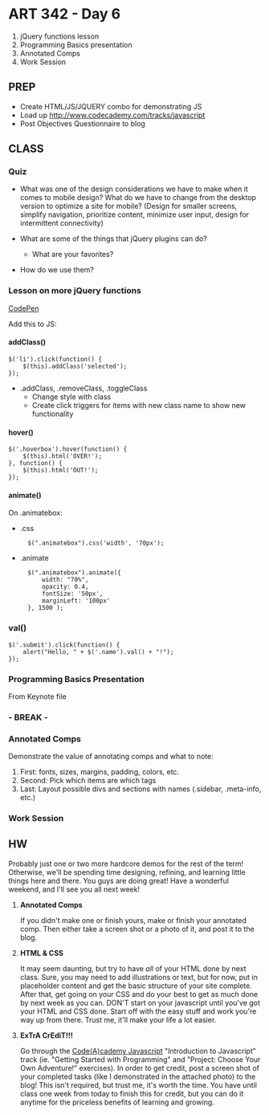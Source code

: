 ART 342 - Day 6
=======================================

1. jQuery functions lesson
2. Programming Basics presentation
4. Annotated Comps
5. Work Session


PREP
---------------------------------------
- Create HTML/JS/JQUERY combo for demonstrating JS
- Load up http://www.codecademy.com/tracks/javascript
- Post Objectives Questionnaire to blog


CLASS
---------------------------------------
### Quiz

- What was one of the design considerations we have to make when it comes to mobile design? What do we have to change from the desktop version to optimize a site for mobile? (Design for smaller screens, simplify navigation, prioritize content, minimize user input, design for intermittent connectivity)

- What are some of the things that jQuery plugins can do?
	- What are your favorites?
- How do we use them?




### Lesson on more jQuery functions

[CodePen](http://codepen.io/thomhines/pen/BJytq)

Add this to JS:

#### addClass()

	$('li').click(function() {
		$(this).addClass('selected');
	});

- .addClass, .removeClass, .toggleClass
	- Change style with class
	- Create click triggers for items with new class name to show new functionality

#### hover()

	$('.hoverbox').hover(function() {
		$(this).html('OVER!');
	}, function() {
		$(this).html('OUT!');
	});

#### animate()
On .animatebox:

- .css

		$(".animatebox").css('width', '70px');

- .animate

		$(".animatebox").animate({
	    	width: "70%",
			opacity: 0.4,
			fontSize: '50px',
			marginLeft: '100px'
		}, 1500 );

### val()
 
	$('.submit').click(function() {
		alert("Hello, " + $('.name').val() + "!");
	});


### Programming Basics Presentation
From Keynote file


### - BREAK -



	
	
### Annotated Comps
Demonstrate the value of annotating comps and what to note: 

1. First: fonts, sizes, margins, padding, colors, etc.
2. Second: Pick which items are which tags
3. Last: Layout possible divs and sections with names (.sidebar, .meta-info, etc.)


### Work Session





HW
---------------------------------------
Probably just one or two more hardcore demos for the rest of the term! Otherwise, we'll be spending time designing, refining, and learning little things here and there. You guys are doing great! Have a wonderful weekend, and I'll see you all next week!

1. **Annotated Comps**

	If you didn't make one or finish yours, make or finish your annotated comp. Then either take a screen shot or a photo of it, and post it to the blog.


2. **HTML & CSS**

	It may seem daunting, but try to have *all* of your HTML done by next class. Sure, you may need to add illustrations or text, but for now, put in placeholder content and get the basic structure of your site complete. After that, get going on your CSS and do your best to get as much done by next week as you can. DON'T start on your javascript until you've got your HTML and CSS done. Start off with the easy stuff and work you're way up from there. Trust me, it'll make your life a lot easier.


3. **ExTrA CrEdiT!!!**
	
	Go through the [Code(A)cademy Javascript](http://www.codecademy.com/tracks/javascript) "Introduction to Javascript" track (ie. "Getting Started with Programming" and "Project: Choose Your Own Adventure!" exercises). In order to get credit, post a screen shot of your completed tasks (like I demonstrated in the attached photo) to the blog! This isn't required, but trust me, it's worth the time. You have until class one week from today to finish this for credit, but you can do it anytime for the priceless benefits of learning and growing.